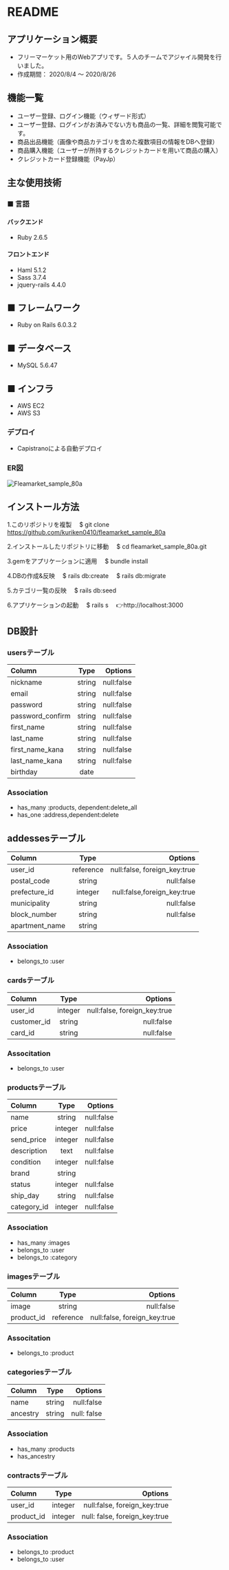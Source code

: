 # README

## アプリケーション概要
* フリーマーケット用のWebアプリです。５人のチームでアジャイル開発を行いました。
* 作成期間： 2020/8/4 〜 2020/8/26

## 機能一覧
- ユーザー登録、ログイン機能（ウィザード形式）
- ユーザー登録、ログインがお済みでない方も商品の一覧、詳細を閲覧可能です。
- 商品出品機能（画像や商品カテゴリを含めた複数項目の情報をDBへ登録）
- 商品購入機能（ユーザーが所持するクレジットカードを用いて商品の購入）
- クレジットカード登録機能（PayJp）

## 主な使用技術
### ■ 言語
#### バックエンド
* Ruby 2.6.5

#### フロントエンド
* Haml 5.1.2
* Sass 3.7.4
* jquery-rails 4.4.0

## ■ フレームワーク
* Ruby on Rails 6.0.3.2

## ■ データベース
* MySQL 5.6.47

## ■ インフラ
* AWS EC2
* AWS S3

### デプロイ
* Capistranoによる自動デプロイ

### ER図
![Fleamarket_sample_80a](https://user-images.githubusercontent.com/63842526/91152535-09de5680-e6fa-11ea-95e3-b4273edfb7ac.jpg)

## インストール方法
1.このリポジトリを複製
　$ git clone https://github.com/kuriken0410/fleamarket_sample_80a

2.インストールしたリポジトリに移動
　$ cd fleamarket_sample_80a.git

3.gemをアプリケーションに適用
　$ bundle install

4.DBの作成&反映
　$ rails db:create
　$ rails db:migrate

5.カテゴリ一覧の反映
　$ rails db:seed

6.アプリケーションの起動
　$ rails s
　👉http://localhost:3000

## DB設計
### usersテーブル

|Column|Type|Options|
|:-----|:--:|------:|
|nickname|string|null:false|
|email|string|null:false|
|password|string|null:false|
|password_confirm|string|null:false|
|first_name|string|null:false|
|last_name|string|null:false|
|first_name_kana|string|null:false|
|last_name_kana|string|null:false|
|birthday|date||

### Association
* has_many :products, dependent:delete_all
* has_one :address,dependent:delete

## addessesテーブル

|Column|Type|Options|
|:-----|:--:|------:|
|user_id|reference|null:false, foreign_key:true|
|postal_code|string|null:false|
|prefecture_id|integer|null:false,foreign_key:true|
|municipality|string|null:false|
|block_number|string|null:false|
|apartment_name|string||

### Association
* belongs_to :user

### cardsテーブル
|Column|Type|Options|
|:-----|:--:|------:|
|user_id|integer|null:false, foreign_key:true|
|customer_id|string|null:false|
|card_id|string|null:false|

### Associtation
* belongs_to :user

### productsテーブル
|Column|Type|Options|
|:-----|:--:|------:|
|name|string|null:false|
|price|integer|null:false|
|send_price|integer|null:false|
|description|text|null:false|
|condition|integer|null:false|
|brand|string||
|status|integer|null:false|
|ship_day|string|null:false|
|category_id|integer|null:false|

### Association
* has_many :images
* belongs_to :user
* belongs_to :category

### imagesテーブル
|Column|Type|Options|
|:-----|:--:|------:|
|image|string|null:false|
|product_id|reference|null:false, foreign_key:true|

### Associtation
* belongs_to :product

### categoriesテーブル
|Column|Type|Options|
|:-----|:--:|------:|
|name|string|null:false|
|ancestry|string|null: false|

### Association
* has_many :products
* has_ancestry

### contractsテーブル
|Column|Type|Options|
|:-----|:--:|------:|
|user_id|integer|null:false, foreign_key:true|
|product_id|integer|null: false, foreign_key:true|

### Association
* belongs_to :product
* belongs_to :user
